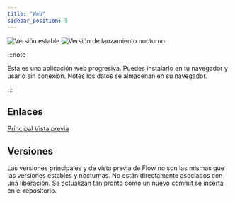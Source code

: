 ```yaml
---
title: "Web"
sidebar_position: 5
---
```


![Versión estable](https://img.shields.io/badge/dynamic/yaml?color=c4840d&label=Stable&query=%24.version&url=https%3A%2F%2Fraw.githubusercontent.com%2FLinwoodDev%2FFlow%2Fstable%2Fapp%2Fpubspec.yaml&style=for-the-badge) ![Versión de lanzamiento nocturno](https://img.shields.io/badge/dynamic/yaml?color=f7d28c&label=Nightly&query=%24.version&url=https%3A%2F%2Fraw.githubusercontent.com%2FLinwoodDev%2FFlow%2Fnightly%2Fapp%2Fpubspec.yaml&style=for-the-badge)

:::note

Esta es una aplicación web progresiva. Puedes instalarlo en tu navegador y usarlo sin conexión. Notes los datos se almacenan en su navegador.

:::


## Enlaces

<div className="row margin-bottom--lg padding--sm">
<a className="button button--outline button--info button--lg margin--sm" href="https://flow.linwood.dev">
  Principal
</a>
<a className="button button--outline button--danger button--lg margin--sm" href="https://preview.flow.linwood.dev">
  Vista previa
</a>
</div>

## Versiones

Las versiones principales y de vista previa de Flow no son las mismas que las versiones estables y nocturnas. No están directamente asociados con una liberación. Se actualizan tan pronto como un nuevo commit se inserta en el repositorio.

